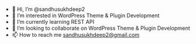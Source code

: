 - 👋 Hi, I’m @sandhusukhdeep2
- 👀 I’m interested in WordPress Theme & Plugin Development
- 🌱 I’m currently learning REST API
- 💞️ I’m looking to collaborate on  WordPress Theme & Plugin Development
- 📫 How to reach me sandhusukhdeep2@gmail.com

<!---
sandhusukhdeep2/sandhusukhdeep2 is a ✨ special ✨ repository because its `README.md` (this file) appears on your GitHub profile.
You can click the Preview link to take a look at your changes.
--->
